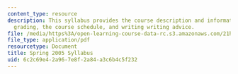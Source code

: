 ```yaml
---
content_type: resource
description: This syllabus provides the course description and information on requirements,
  grading, the course schedule, and writing writing advice.
file: /media/https%3A/open-learning-course-data-rc.s3.amazonaws.com/21h-443-european-imperialism-in-the-19th-and-20th-centuries-spring-2006/6c2c69e42a967e8f2a84a3c6b4c5f232_MIT21H_443s06_sylls05.pdf
file_type: application/pdf
resourcetype: Document
title: Spring 2005 Syllabus
uid: 6c2c69e4-2a96-7e8f-2a84-a3c6b4c5f232
---
```

